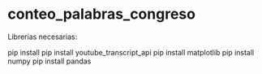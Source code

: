 # conteo_palabras_congreso

Librerías necesarias:

pip install
pip install youtube_transcript_api
pip install matplotlib
pip install numpy
pip install pandas